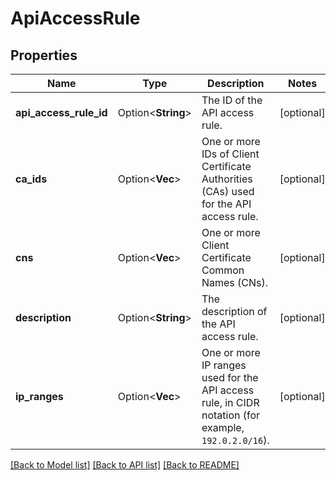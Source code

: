 # ApiAccessRule

## Properties

Name | Type | Description | Notes
------------ | ------------- | ------------- | -------------
**api_access_rule_id** | Option<**String**> |  The ID of the API access rule. | [optional]
**ca_ids** | Option<**Vec<String>**> | One or more IDs of Client Certificate Authorities (CAs) used for the API access rule. | [optional]
**cns** | Option<**Vec<String>**> | One or more Client Certificate Common Names (CNs). | [optional]
**description** | Option<**String**> | The description of the API access rule. | [optional]
**ip_ranges** | Option<**Vec<String>**> | One or more IP ranges used for the API access rule, in CIDR notation (for example, `192.0.2.0/16`). | [optional]

[[Back to Model list]](../README.md#documentation-for-models) [[Back to API list]](../README.md#documentation-for-api-endpoints) [[Back to README]](../README.md)


